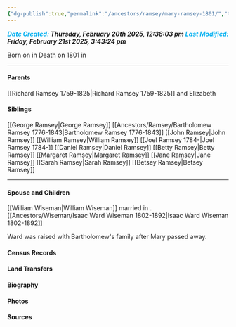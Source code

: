 ```yaml
---
{"dg-publish":true,"permalink":"/ancestors/ramsey/mary-ramsey-1801/","tags":["Mary-Ramsey"]}
---
```


***<font color="#00b0f0">Date Created:</font> Thursday, February 20th 2025, 12:38:03 pm*
*<font color="#00b0f0">Last Modified:</font> Friday, February 21st 2025, 3:43:24 pm***

Born on  <!-- link to date --> in <!-- link to place -->
Death on 1801 in <!-- link to place -->

---
#### Parents

[[Richard Ramsey 1759-1825\|Richard Ramsey 1759-1825]] and Elizabeth
#### Siblings
[[George Ramsey\|George Ramsey]]
[[Ancestors/Ramsey/Bartholomew Ramsey 1776-1843\|Bartholomew Ramsey 1776-1843]]
[[John Ramsey\|John Ramsey]]
[[William Ramsey\|William Ramsey]]
[[Joel Ramsey 1784-\|Joel Ramsey 1784-]]
[[Daniel Ramsey\|Daniel Ramsey]]
[[Betty Ramsey\|Betty Ramsey]]
[[Margaret Ramsey\|Margaret Ramsey]]
[[Jane Ramsey\|Jane Ramsey]]
[[Sarah Ramsey\|Sarah Ramsey]]
[[Betsey Ramsey\|Betsey Ramsey]]

---
#### Spouse and Children
[[William Wiseman\|William Wiseman]] married <!-- link to date --> in <!-- link to place -->.
[[Ancestors/Wiseman/Isaac Ward Wiseman 1802-1892\|Isaac Ward Wiseman 1802-1892]]

Ward was raised with Bartholomew's family after Mary passed away.

#### Census Records

#### Land Transfers

#### Biography

#### Photos

#### Sources


